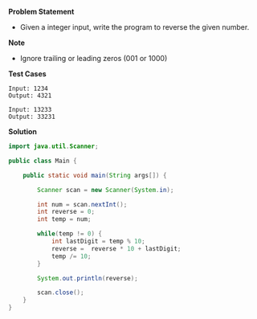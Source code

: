 **Problem Statement**

- Given a integer input, write the program to reverse the given number.

**Note**

- Ignore trailing or leading zeros (001 or 1000)

**Test Cases**

```
Input: 1234
Output: 4321

Input: 13233
Output: 33231
```

**Solution**

```java
import java.util.Scanner;

public class Main {

	public static void main(String args[]) {

		Scanner scan = new Scanner(System.in);

		int num = scan.nextInt();
		int reverse = 0;
		int temp = num;

		while(temp != 0) {
			int lastDigit = temp % 10;
			reverse =  reverse * 10 + lastDigit;
			temp /= 10;
		}

		System.out.println(reverse);

		scan.close();
	}
}
```
